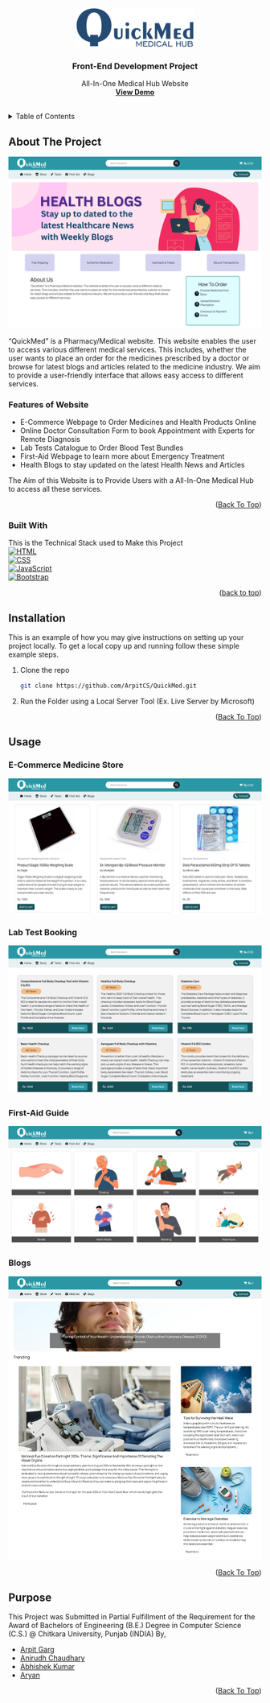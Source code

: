 <a id="readme-top"></a>
<!-- PROJECT LOGO -->
<br />
<div align="center">
  <a href="https://github.com/arpitcs/quickmed">
    <img src="assets/logo-color.png" alt="Logo" height="80" style="color:#2b97a4;">
  </a>

  <h3 align="center">Front-End Development Project</h3>

  <p align="center">
    All-In-One Medical Hub Website
    <br />
    <a href="https://arpitcs.github.io/QuickMed"><strong>View Demo</strong></a>
    <br />
    <br />
  </p>
</div>

<!-- TABLE OF CONTENTS -->
<details>
  <summary>Table of Contents</summary>
  <ol>
    <li>
      <a href="#about-the-project">About The Project</a>
      <ul>
        <li><a href="#features-of-website">Features of Website</a></li>
        <li><a href="#built-with">Built With</a></li>
      </ul>
    </li>
    <li><a href="#installation">Installation</a></li>
    <li><a href="#usage">Usage</a></li>
    <li><a href="#purpose">Purpose</a></li>
  </ol>
</details>



<!-- ABOUT THE PROJECT -->
## About The Project

<img src="assets/previews/main.png" alt="Preview">

“QuickMed” is a Pharmacy/Medical website. This website enables the user to access various different medical services. This includes, whether the user wants to place an order for the medicines prescribed by a doctor or browse for latest blogs and articles related to the medicine industry. We aim to provide a user-friendly interface that allows easy access to different services.

### Features of Website
* E-Commerce Webpage to Order Medicines and Health Products Online
* Online Doctor Consultation Form to book Appointment with Experts for Remote Diagnosis
* Lab Tests Catalogue to Order Blood Test Bundles
* First-Aid Webpage to learn more about Emergency Treatment
* Health Blogs to stay updated on the latest Health News and Articles

The Aim of this Website is to Provide Users with a All-In-One Medical Hub to access all these services.

<p align="right">(<a href="#readme-top">Back To Top</a>)</p>



### Built With

This is the Technical Stack used to Make this Project <br />
[![HTML][html.com]][HTML-url] <br />
[![CSS][css.com]][CSS-url] <br />
[![JavaScript][javascript.com]][JavaScript-url] <br />
[![Bootstrap][Bootstrap.com]][Bootstrap-url] <br />

<p align="right">(<a href="#readme-top">back to top</a>)</p>



<!-- GETTING STARTED -->
## Installation

This is an example of how you may give instructions on setting up your project locally.
To get a local copy up and running follow these simple example steps.

1. Clone the repo
   ```sh
   git clone https://github.com/ArpitCS/QuickMed.git
   ```
2. Run the Folder using a Local Server Tool (Ex. Live Server by Microsoft)

<p align="right">(<a href="#readme-top">Back To Top</a>)</p>



<!-- USAGE EXAMPLES -->
## Usage

### E-Commerce Medicine Store
<img src="assets/previews/store.png" alt="Store">

### Lab Test Booking
<img src="assets/previews/tests.png" alt="Tests">

### First-Aid Guide
<img src="assets/previews/firstaid.png" alt="First-Aid">

### Blogs
<img src="assets/previews/blogs.png" alt="Blogs">

<p align="right">(<a href="#readme-top">Back To Top</a>)</p>


## Purpose
This Project was Submitted in Partial Fulfillment of the Requirement for the Award of Bachelors of Engineering (B.E.) Degree in Computer Science (C.S.) @ Chitkara University, Punjab (INDIA) By,
<ul>
    <li><a href="github.com/ArpitCS">Arpit Garg</a></li>
    <li><a href="github.com/anirudhbecse">Anirudh Chaudhary</a></li>
    <li><a href="github.com/abhishek20k5">Abhishek Kumar</a></li>
    <li><a href="github.com/aryan1628be28">Aryan</a></li>
</ul>

<p align="right">(<a href="#readme-top">Back To Top</a>)</p>

<!-- MARKDOWN LINKS & IMAGES -->
<!-- https://www.markdownguide.org/basic-syntax/#reference-style-links -->

[Bootstrap.com]: https://img.shields.io/badge/Bootstrap-563D7C?style=for-the-badge&logo=bootstrap&logoColor=white
[Bootstrap-url]: https://getbootstrap.com
[HTML.com]: https://img.shields.io/badge/HTML5-E34F26?style=for-the-badge&logo=html5&logoColor=white
[HTML-url]: https://developer.mozilla.org/en-US/docs/Web/HTML
[CSS.com]: https://img.shields.io/badge/CSS-239120?style=for-the-badge&logo=css3&logoColor=white
[CSS-url]: https://developer.mozilla.org/en-US/docs/Web/CSS
[JavaScript.com]: https://img.shields.io/badge/JavaScript-F7DF1E?style=for-the-badge&logo=javascript&logoColor=black
[JavaScript-url]: https://developer.mozilla.org/en-US/docs/Web/JavaScript